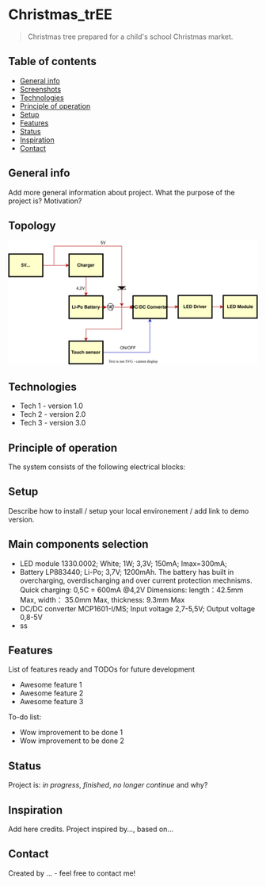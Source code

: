 # Christmas_trEE
> Christmas tree prepared for a child's school Christmas market.

## Table of contents
* [General info](#general-info)
* [Screenshots](#screenshots)
* [Technologies](#technologies)
* [Principle of operation](Principle-of-operation)
* [Setup](#setup)
* [Features](#features)
* [Status](#status)
* [Inspiration](#inspiration)
* [Contact](#contact)

## General info
Add more general information about project. What the purpose of the project is? Motivation?

## Topology
![Diagram](./Diagram.drawio.svg)

## Technologies
* Tech 1 - version 1.0
* Tech 2 - version 2.0
* Tech 3 - version 3.0

## Principle of operation
The system consists of the following electrical blocks:


## Setup
Describe how to install / setup your local environement / add link to demo version.

## Main components selection
* LED module
  1330.0002; White; 1W; 3,3V; 150mA; Imax=300mA;
* Battery
  LP883440; Li-Po; 3,7V; 1200mAh. The battery has built in overcharging, overdischarging and over current protection mechnisms.
  Quick charging: 0,5C = 600mA @4,2V
  Dimensions: length：42.5mm Max, width： 35.0mm Max, thickness: 9.3mm Max
* DC/DC converter
  MCP1601-I/MS; Input voltage 2,7-5,5V; Output voltage 0,8-5V
* ss

## Features
List of features ready and TODOs for future development
* Awesome feature 1
* Awesome feature 2
* Awesome feature 3

To-do list:
* Wow improvement to be done 1
* Wow improvement to be done 2

## Status
Project is: _in progress_, _finished_, _no longer continue_ and why?

## Inspiration
Add here credits. Project inspired by..., based on...

## Contact
Created by ... - feel free to contact me!
